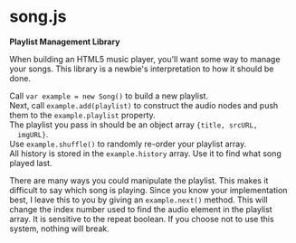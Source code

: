 # song.js
<strong>Playlist Management Library</strong>

<p>
  When building an HTML5 music player, you'll want some way to manage your songs.
  This library is a newbie's
  interpretation to how it should be done.
</p>

<p>
  Call <code>var example = new Song()</code> to build a new playlist.<br>
  Next, call <code>example.add(playlist)</code> to construct the audio nodes
  and push them to the <code>example.playlist</code> property.<br>
  The playlist you pass in should be an object array <code>{title, srcURL,
  imgURL}</code>.<br>
  Use <code>example.shuffle()</code> to randomly re-order your playlist
  array.<br>
  All history is stored in the <code>example.history</code> array. Use it to
  find what song played last.
</p>

<p>
  There are many ways you could manipulate the playlist. This makes it difficult
  to say which song is playing. Since you know your implementation best, I leave
  this to you by giving an <code>example.next()</code> method. This will change
  the index number used to find the audio element in the playlist array. It is
  sensitive to the repeat boolean. If you choose not to use this system, nothing
  will break.
</p>